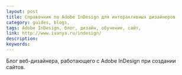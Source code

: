 ```yaml
---
layout: post
title: Справочник по Adobe InDesign для интерактивных дизайнеров
category: guides, blogs, 
tags: Adobe InDesign, блог, дизайн, обучение, сайт, 
link: http://www.ivanya.ru/indesign/
description: 
keywords: 
---
```


<p>Блог веб-дизайнера, работающего с Adobe InDesign при создании сайтов.</p>
